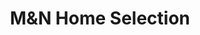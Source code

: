 ---
title: "M&N Home Selection"
url: /soorts-hossegor/mundn-home-selection/
shop: Raumausstattung
---
